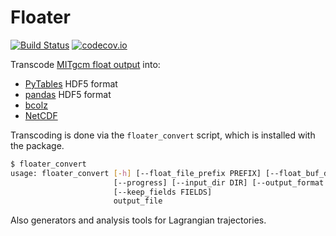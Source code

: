 # Floater #

[![Build Status](https://travis-ci.org/rabernat/floater.svg?branch=master)](https://travis-ci.org/rabernat/floater)
[![codecov.io](https://codecov.io/github/rabernat/floater/coverage.svg?branch=master)](https://codecov.io/github/rabernat/floater?branch=master)


Transcode [MITgcm float output](http://mitgcm.org/) into:
* [PyTables](https://pytables.github.io/) HDF5 format
* [pandas](http://pandas.pydata.org/) HDF5 format
* [bcolz](http://bcolz.blosc.org/)
* [NetCDF](https://www.unidata.ucar.edu/software/netcdf/)

Transcoding is done via the `floater_convert` script, which is installed with the package.

```bash
$ floater_convert
usage: floater_convert [-h] [--float_file_prefix PREFIX] [--float_buf_dim N]
                       [--progress] [--input_dir DIR] [--output_format FMT]
                       [--keep_fields FIELDS]
                       output_file
```

Also generators and analysis tools for Lagrangian trajectories.
